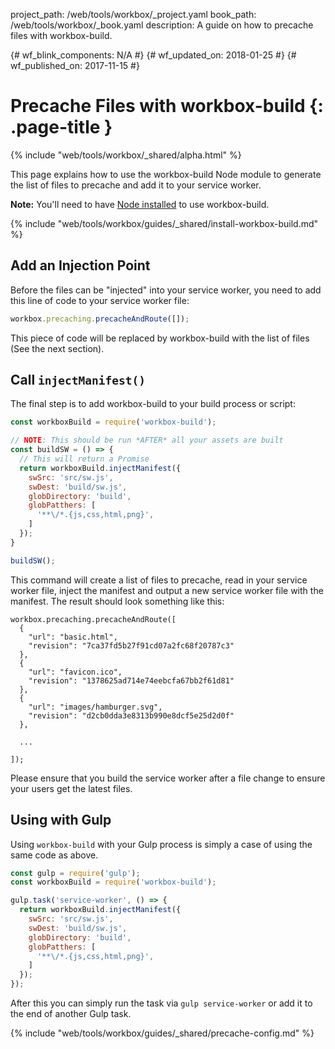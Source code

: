 project_path: /web/tools/workbox/_project.yaml
book_path: /web/tools/workbox/_book.yaml
description: A guide on how to precache files with workbox-build.

{# wf_blink_components: N/A #}
{# wf_updated_on: 2018-01-25 #}
{# wf_published_on: 2017-11-15 #}

# Precache Files with workbox-build {: .page-title }

{% include "web/tools/workbox/_shared/alpha.html" %}

This page explains how to use the workbox-build Node module to generate the
list of files to precache and add it to your service worker.

<aside class="note"><b>Note:</b> You'll need to have
<a href="https://nodejs.org/en/download/">Node installed</a> to use
workbox-build.</aside>

{% include "web/tools/workbox/guides/_shared/install-workbox-build.md" %}

## Add an Injection Point

Before the files can be "injected" into your service worker, you need to add
this line of code to your service worker file:

```javascript
workbox.precaching.precacheAndRoute([]);
```

This piece of code will be replaced by workbox-build with the list of files (See
the next section).

## Call <code>injectManifest()</code>

The final step is to add workbox-build to your build process or script:

```javascript
const workboxBuild = require('workbox-build');

// NOTE: This should be run *AFTER* all your assets are built
const buildSW = () => {
  // This will return a Promise
  return workboxBuild.injectManifest({
    swSrc: 'src/sw.js',
    swDest: 'build/sw.js',
    globDirectory: 'build',
    globPatthers: [
      '**\/*.{js,css,html,png}',
    ]
  });
}

buildSW();
```

This command will create a list of files to precache, read in your service
worker file, inject the manifest and output a new service worker file with
the manifest. The result should look something like this:

<pre class="prettyprint lang-javascript"><code>workbox.precaching.precacheAndRoute([
  {
    "url": "basic.html",
    "revision": "7ca37fd5b27f91cd07a2fc68f20787c3"
  },
  {
    "url": "favicon.ico",
    "revision": "1378625ad714e74eebcfa67bb2f61d81"
  },
  {
    "url": "images/hamburger.svg",
    "revision": "d2cb0dda3e8313b990e8dcf5e25d2d0f"
  },

  ...

]);</code></pre>

Please ensure that you build the service worker after a file change to
ensure your users get the latest files.

## Using with Gulp

Using `workbox-build` with your Gulp process is simply a case of using the same
code as above.

```javascript
const gulp = require('gulp');
const workboxBuild = require('workbox-build');

gulp.task('service-worker', () => {
  return workboxBuild.injectManifest({
    swSrc: 'src/sw.js',
    swDest: 'build/sw.js',
    globDirectory: 'build',
    globPatthers: [
      '**\/*.{js,css,html,png}',
    ]
  });
});
```

After this you can simply run the task via `gulp service-worker` or add it
to the end of another Gulp task.

{% include "web/tools/workbox/guides/_shared/precache-config.md" %}
